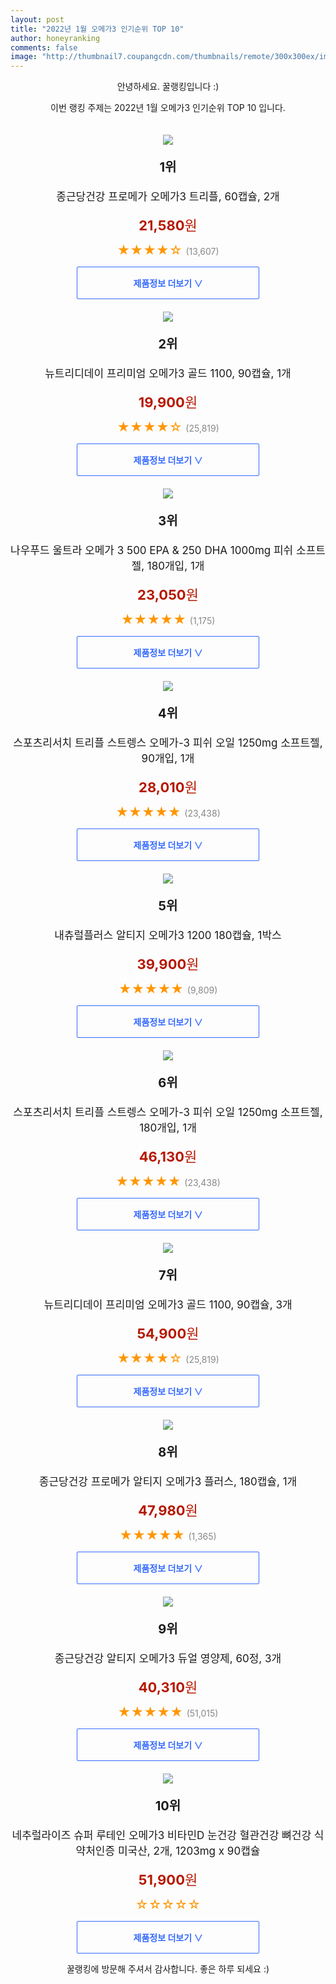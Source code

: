 ```yaml
--- 
layout: post 
title: "2022년 1월 오메가3 인기순위 TOP 10" 
author: honeyranking 
comments: false 
image: "http://thumbnail7.coupangcdn.com/thumbnails/remote/300x300ex/image/retail/images/432663827970485-fa0a5c3a-e75c-4d17-858c-1addf4a8741c.jpg" 
--- 
```

<p style="text-align: center;">안녕하세요. 꿀랭킹입니다 :)</p> <p style="text-align: center;">이번 랭킹 주제는 2022년 1월 오메가3 인기순위 TOP 10 입니다.</p><center><img src="http://thumbnail7.coupangcdn.com/thumbnails/remote/300x300ex/image/retail/images/432663827970485-fa0a5c3a-e75c-4d17-858c-1addf4a8741c.jpg" style="margin-top:20px" /></center> <p style="text-align: center; font-size: 20px"><b>1위</b></p> <p style="text-align: center; font-size: 17px">종근당건강 프로메가 오메가3 트리플, 60캡슐, 2개</p> <p style="text-align: center;"><span style="color: #b61800; font-size: 22px;"><b>21,580</b>원</span></p> <p style="text-align: center;"><span style="color: #ff9600; font-size: 20px;">★★★★☆ </span><span style="color: #878787;">(13,607)</span></p> <center><a href="https://link.coupang.com/a/iDinB"> <div style="font-size: 14px; display: inline-block; padding: 15px 90px; color: #346aff; border-radius: 2px; border: 1px solid #346aff; cursor: pointer;"><b>제품정보 더보기 &or;</b></div> </a></center><center><img src="http://thumbnail8.coupangcdn.com/thumbnails/remote/300x300ex/image/product/image/vendoritem/2019/06/18/3000085957/214f3702-2f27-4f07-8ee1-4a15a24fbe66.jpg" style="margin-top:20px" /></center> <p style="text-align: center; font-size: 20px"><b>2위</b></p> <p style="text-align: center; font-size: 17px">뉴트리디데이 프리미엄 오메가3 골드 1100, 90캡슐, 1개</p> <p style="text-align: center;"><span style="color: #b61800; font-size: 22px;"><b>19,900</b>원</span></p> <p style="text-align: center;"><span style="color: #ff9600; font-size: 20px;">★★★★☆ </span><span style="color: #878787;">(25,819)</span></p> <center><a href="undefined"> <div style="font-size: 14px; display: inline-block; padding: 15px 90px; color: #346aff; border-radius: 2px; border: 1px solid #346aff; cursor: pointer;"><b>제품정보 더보기 &or;</b></div> </a></center><center><img src="http://thumbnail6.coupangcdn.com/thumbnails/remote/300x300ex/image/vendor_inventory/13f5/64aafcc200a35877478bf5448d999d5ca40803a93634f4785e983b38d7cd.png" style="margin-top:20px" /></center> <p style="text-align: center; font-size: 20px"><b>3위</b></p> <p style="text-align: center; font-size: 17px">나우푸드 울트라 오메가 3 500 EPA & 250 DHA 1000mg 피쉬 소프트젤, 180개입, 1개</p> <p style="text-align: center;"><span style="color: #b61800; font-size: 22px;"><b>23,050</b>원</span></p> <p style="text-align: center;"><span style="color: #ff9600; font-size: 20px;">★★★★★ </span><span style="color: #878787;">(1,175)</span></p> <center><a href="undefined"> <div style="font-size: 14px; display: inline-block; padding: 15px 90px; color: #346aff; border-radius: 2px; border: 1px solid #346aff; cursor: pointer;"><b>제품정보 더보기 &or;</b></div> </a></center><center><img src="http://thumbnail6.coupangcdn.com/thumbnails/remote/300x300ex/image/vendor_inventory/images/2019/01/18/21/3/a2a3f4d3-d76c-4c6c-850e-cfa11e5de523.jpg" style="margin-top:20px" /></center> <p style="text-align: center; font-size: 20px"><b>4위</b></p> <p style="text-align: center; font-size: 17px">스포츠리서치 트리플 스트렝스 오메가-3 피쉬 오일 1250mg 소프트젤, 90개입, 1개</p> <p style="text-align: center;"><span style="color: #b61800; font-size: 22px;"><b>28,010</b>원</span></p> <p style="text-align: center;"><span style="color: #ff9600; font-size: 20px;">★★★★★ </span><span style="color: #878787;">(23,438)</span></p> <center><a href="undefined"> <div style="font-size: 14px; display: inline-block; padding: 15px 90px; color: #346aff; border-radius: 2px; border: 1px solid #346aff; cursor: pointer;"><b>제품정보 더보기 &or;</b></div> </a></center><center><img src="http://thumbnail10.coupangcdn.com/thumbnails/remote/300x300ex/image/retail/images/303027439477528-c9726ff7-770f-4d2c-af32-8c4359949e45.jpg" style="margin-top:20px" /></center> <p style="text-align: center; font-size: 20px"><b>5위</b></p> <p style="text-align: center; font-size: 17px">내츄럴플러스 알티지 오메가3 1200 180캡슐, 1박스</p> <p style="text-align: center;"><span style="color: #b61800; font-size: 22px;"><b>39,900</b>원</span></p> <p style="text-align: center;"><span style="color: #ff9600; font-size: 20px;">★★★★★ </span><span style="color: #878787;">(9,809)</span></p> <center><a href="https://link.coupang.com/a/iDinF"> <div style="font-size: 14px; display: inline-block; padding: 15px 90px; color: #346aff; border-radius: 2px; border: 1px solid #346aff; cursor: pointer;"><b>제품정보 더보기 &or;</b></div> </a></center><center><img src="http://thumbnail7.coupangcdn.com/thumbnails/remote/300x300ex/image/vendor_inventory/1f64/bda8b444f80d83fd65557ededa4fdfef3ac4d96aa1e150230d13edb6068a.jpg" style="margin-top:20px" /></center> <p style="text-align: center; font-size: 20px"><b>6위</b></p> <p style="text-align: center; font-size: 17px">스포츠리서치 트리플 스트렝스 오메가-3 피쉬 오일 1250mg 소프트젤, 180개입, 1개</p> <p style="text-align: center;"><span style="color: #b61800; font-size: 22px;"><b>46,130</b>원</span></p> <p style="text-align: center;"><span style="color: #ff9600; font-size: 20px;">★★★★★ </span><span style="color: #878787;">(23,438)</span></p> <center><a href="undefined"> <div style="font-size: 14px; display: inline-block; padding: 15px 90px; color: #346aff; border-radius: 2px; border: 1px solid #346aff; cursor: pointer;"><b>제품정보 더보기 &or;</b></div> </a></center><center><img src="http://thumbnail7.coupangcdn.com/thumbnails/remote/300x300ex/image/retail/images/432026018944338-348f14da-8e65-4897-b2d5-e00e9ddc7785.jpg" style="margin-top:20px" /></center> <p style="text-align: center; font-size: 20px"><b>7위</b></p> <p style="text-align: center; font-size: 17px">뉴트리디데이 프리미엄 오메가3 골드 1100, 90캡슐, 3개</p> <p style="text-align: center;"><span style="color: #b61800; font-size: 22px;"><b>54,900</b>원</span></p> <p style="text-align: center;"><span style="color: #ff9600; font-size: 20px;">★★★★☆ </span><span style="color: #878787;">(25,819)</span></p> <center><a href="undefined"> <div style="font-size: 14px; display: inline-block; padding: 15px 90px; color: #346aff; border-radius: 2px; border: 1px solid #346aff; cursor: pointer;"><b>제품정보 더보기 &or;</b></div> </a></center><center><img src="http://thumbnail7.coupangcdn.com/thumbnails/remote/300x300ex/image/retail/images/6522070675473724-b6e2db2d-cdbe-4c16-9325-f3bfb21af197.jpg" style="margin-top:20px" /></center> <p style="text-align: center; font-size: 20px"><b>8위</b></p> <p style="text-align: center; font-size: 17px">종근당건강 프로메가 알티지 오메가3 플러스, 180캡슐, 1개</p> <p style="text-align: center;"><span style="color: #b61800; font-size: 22px;"><b>47,980</b>원</span></p> <p style="text-align: center;"><span style="color: #ff9600; font-size: 20px;">★★★★★ </span><span style="color: #878787;">(1,365)</span></p> <center><a href="https://link.coupang.com/a/iDinH"> <div style="font-size: 14px; display: inline-block; padding: 15px 90px; color: #346aff; border-radius: 2px; border: 1px solid #346aff; cursor: pointer;"><b>제품정보 더보기 &or;</b></div> </a></center><center><img src="http://thumbnail8.coupangcdn.com/thumbnails/remote/300x300ex/image/vendor_inventory/9995/d72749cfd49f7e4e113d9d1ddd06fb5307df59a389eb03493fe7ecb3e1d0.jpg" style="margin-top:20px" /></center> <p style="text-align: center; font-size: 20px"><b>9위</b></p> <p style="text-align: center; font-size: 17px">종근당건강 알티지 오메가3 듀얼 영양제, 60정, 3개</p> <p style="text-align: center;"><span style="color: #b61800; font-size: 22px;"><b>40,310</b>원</span></p> <p style="text-align: center;"><span style="color: #ff9600; font-size: 20px;">★★★★★ </span><span style="color: #878787;">(51,015)</span></p> <center><a href="https://link.coupang.com/a/iDinJ"> <div style="font-size: 14px; display: inline-block; padding: 15px 90px; color: #346aff; border-radius: 2px; border: 1px solid #346aff; cursor: pointer;"><b>제품정보 더보기 &or;</b></div> </a></center><center><img src="http://thumbnail8.coupangcdn.com/thumbnails/remote/300x300ex/image/vendor_inventory/1277/2c288060d97a68646c0f376740478141753602cf4858681ba5e8763ce95c.jpg" style="margin-top:20px" /></center> <p style="text-align: center; font-size: 20px"><b>10위</b></p> <p style="text-align: center; font-size: 17px">네추럴라이즈 슈퍼 루테인 오메가3 비타민D 눈건강 혈관건강 뼈건강 식약처인증 미국산, 2개, 1203mg x 90캡슐</p> <p style="text-align: center;"><span style="color: #b61800; font-size: 22px;"><b>51,900</b>원</span></p> <p style="text-align: center;"><span style="color: #ff9600; font-size: 20px;">☆☆☆☆☆ </span><span style="color: #878787;"></span></p> <center><a href="undefined"> <div style="font-size: 14px; display: inline-block; padding: 15px 90px; color: #346aff; border-radius: 2px; border: 1px solid #346aff; cursor: pointer;"><b>제품정보 더보기 &or;</b></div> </a></center> <p style="text-align: center;">꿀랭킹에 방문해 주셔서 감사합니다. 좋은 하루 되세요 :)</p>
